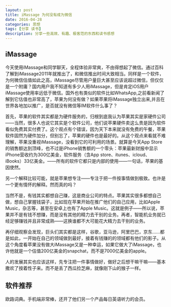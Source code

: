 ```yaml
---
layout: post
title: iMassage 为何没有成为微信
date: 2016-04-28
categories: 思想
tags: [分享 读书]
description: 分享一些高效、有趣、极客范的东西和读书感想
---
```


## iMassage

今天使用iMassage和同学聊天，全程体验非常爽，不由得想起了微信。通过百科了解到iMassage2011年就推出了，和微信推出时间大致相当。同样是一个软件，为何微信估值如此之高，iMassage尽管用户量巨大甚至应该说超过微信，但仅仅是一个附庸？国内用户我不知道有多少人用iMassage，但是肯定iOS用户iMassage使用率远低于微信。国外也有类似的软件比如WhatsApp,之前看新闻了解到它估值也非常高了，苹果为何没有做？如果苹果将iMassage独立出来,并且在世界各地加以推广，是否就没有微信等IM软件什么事了？

首先，苹果的软件其实都是为硬件服务的，归根到底我认为苹果其实是家硬件公司——当然，很多人也说它其实是个软件公司，他们说苹果硬件卖这么贵是因为软件看似免费其实付费了。这个观点有个错误，因为天下本来就没有免费的午餐，苹果软件固然为硬件加分，但别忘了，苹果的硬件也是最好的。从这个观点来看就不难理解，苹果没重视iMassage，没看到它的可利用的场景。就算是今天App Store的销售额达到顶峰，也不过是iPhone销售额的一个零头：苹果最新财报中显示iPhone营收约为300亿美金，软件服务（含App store、itunes、icloud、iBooks）33亿美金。——所有的软件它都只是内部的使用——一句话，苹果的基因使然。

另一个解释比较可能，就是苹果想专注——专注于把一件按事情做到极致。也许是一个更有情怀的解释。然而真的吗？

当然不是，有钱其实都想自己赚，这是商业公司的特点。苹果其实很多都想自己做，想自己掌握钱袋子，比如现在苹果开始在推广他们的自己应用，比如Apple Music，杂志等，甚至在安卓上也有了Apple Music。这就是例子——所以说，苹果并不是有钱不想赚，而是没有其他的精力去干别的业务。再者，智能机业务就已经足够赚钱并且非常成熟——这换谁都不大可能花大精力去干别的业务。

再仔细观察会发现，巨头们其实都是这样，谷歌，亚马逊，阿里巴巴，京东……都是如此，一开始在自己的领域做到最好，接着有钱赚的的领域都有他们的影子。从这个角度看苹果没有做大iMassage又是一种幸运，如果它做大了iMassage，也许他就是一个估值200亿美金的snapchat，而不是7000亿美金的apple。

人的发展其实也应该这样，先专注把一件事情做好，做好之后想干嘛干嘛——基本撒欢了按着性子来。而不是丢了西瓜捡芝麻，就像刚下山的猴子一样。


## 软件推荐

欧路词典。手机端非常棒，还开了他们另一个产品每日英语听力的会员。



